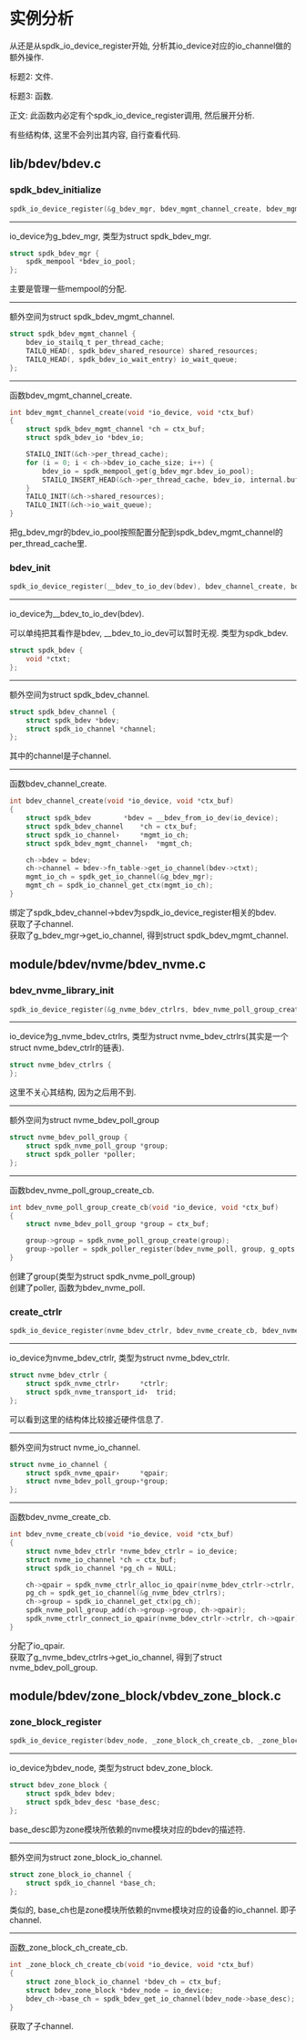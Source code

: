 # 实例分析

从还是从spdk_io_device_register开始, 分析其io_device对应的io_channel做的额外操作.

标题2: 文件.

标题3: 函数.

正文: 此函数内必定有个spdk_io_device_register调用, 然后展开分析.

有些结构体, 这里不会列出其内容, 自行查看代码.

## lib/bdev/bdev.c

### spdk_bdev_initialize

```c
spdk_io_device_register(&g_bdev_mgr, bdev_mgmt_channel_create, bdev_mgmt_channel_destroy, sizeof(struct spdk_bdev_mgmt_channel), "bdev_mgr");
```

---

io_device为g_bdev_mgr, 类型为struct spdk_bdev_mgr.

```c
struct spdk_bdev_mgr {
    spdk_mempool *bdev_io_pool;
};
```

主要是管理一些mempool的分配.

---

额外空间为struct spdk_bdev_mgmt_channel.

```c
struct spdk_bdev_mgmt_channel {
    bdev_io_stailq_t per_thread_cache;
    TAILQ_HEAD(, spdk_bdev_shared_resource) shared_resources;
    TAILQ_HEAD(, spdk_bdev_io_wait_entry) io_wait_queue;
};
```

---

函数bdev_mgmt_channel_create.

```c
int bdev_mgmt_channel_create(void *io_device, void *ctx_buf)
{
    struct spdk_bdev_mgmt_channel *ch = ctx_buf;
    struct spdk_bdev_io *bdev_io;

    STAILQ_INIT(&ch->per_thread_cache);
    for (i = 0; i < ch->bdev_io_cache_size; i++) {
        bdev_io = spdk_mempool_get(g_bdev_mgr.bdev_io_pool);
        STAILQ_INSERT_HEAD(&ch->per_thread_cache, bdev_io, internal.buf_link);
    }
    TAILQ_INIT(&ch->shared_resources);
    TAILQ_INIT(&ch->io_wait_queue);
}
```

把g_bdev_mgr的bdev_io_pool按照配置分配到spdk_bdev_mgmt_channel的per_thread_cache里.

### bdev_init

```c
spdk_io_device_register(__bdev_to_io_dev(bdev), bdev_channel_create, bdev_channel_destroy, sizeof(struct spdk_bdev_channel), bdev_name);
```

---

io\_device为\_\_bdev_to_io_dev(bdev).

可以单纯把其看作是bdev, \_\_bdev_to_io_dev可以暂时无视. 类型为spdk_bdev.

```c
struct spdk_bdev {
    void *ctxt;
};
```

---

额外空间为struct spdk_bdev_channel.

```c
struct spdk_bdev_channel {
    struct spdk_bdev *bdev;
    struct spdk_io_channel *channel;
};
```

其中的channel是子channel.

---

函数bdev_channel_create.

```c
int bdev_channel_create(void *io_device, void *ctx_buf)
{
    struct spdk_bdev        *bdev = __bdev_from_io_dev(io_device);
    struct spdk_bdev_channel    *ch = ctx_buf;
    struct spdk_io_channel›     *mgmt_io_ch;
    struct spdk_bdev_mgmt_channel›  *mgmt_ch;

    ch->bdev = bdev;
    ch->channel = bdev->fn_table->get_io_channel(bdev->ctxt);
    mgmt_io_ch = spdk_get_io_channel(&g_bdev_mgr);
    mgmt_ch = spdk_io_channel_get_ctx(mgmt_io_ch);
}
```

绑定了spdk_bdev_channel->bdev为spdk_io_device_register相关的bdev.  
获取了子channel.  
获取了g_bdev_mgr->get_io_channel, 得到struct spdk_bdev_mgmt_channel.

## module/bdev/nvme/bdev_nvme.c

### bdev_nvme_library_init

```c
spdk_io_device_register(&g_nvme_bdev_ctrlrs, bdev_nvme_poll_group_create_cb, bdev_nvme_poll_group_destroy_cb, sizeof(struct nvme_bdev_poll_group), "bdev_nvme_poll_groups");
```

---

io_device为g_nvme_bdev_ctrlrs, 类型为struct nvme_bdev_ctrlrs(其实是一个struct nvme_bdev_ctrlr的链表).

```c
struct nvme_bdev_ctrlrs {
};
```

这里不关心其结构, 因为之后用不到.

---

额外空间为struct nvme_bdev_poll_group

```c
struct nvme_bdev_poll_group {
    struct spdk_nvme_poll_group *group;
    struct spdk_poller *poller;
};
```

---

函数bdev_nvme_poll_group_create_cb.

```c
int bdev_nvme_poll_group_create_cb(void *io_device, void *ctx_buf)
{
    struct nvme_bdev_poll_group *group = ctx_buf;

    group->group = spdk_nvme_poll_group_create(group);
    group->poller = spdk_poller_register(bdev_nvme_poll, group, g_opts.nvme_ioq_poll_period_us);
}
```

创建了group(类型为struct spdk_nvme_poll_group)  
创建了poller, 函数为bdev_nvme_poll.

### create_ctrlr

```c
spdk_io_device_register(nvme_bdev_ctrlr, bdev_nvme_create_cb, bdev_nvme_destroy_cb, sizeof(struct nvme_io_channel), name);
```

---

io_device为nvme_bdev_ctrlr, 类型为struct nvme_bdev_ctrlr.

```c
struct nvme_bdev_ctrlr {
    struct spdk_nvme_ctrlr›     *ctrlr;
    struct spdk_nvme_transport_id›  trid;
};
```

可以看到这里的结构体比较接近硬件信息了.

---

额外空间为struct nvme_io_channel.

```c
struct nvme_io_channel {
    struct spdk_nvme_qpair›     *qpair;
    struct nvme_bdev_poll_group›*group;
};
```

---

函数bdev_nvme_create_cb.

```c
int bdev_nvme_create_cb(void *io_device, void *ctx_buf)
{
    struct nvme_bdev_ctrlr *nvme_bdev_ctrlr = io_device;
    struct nvme_io_channel *ch = ctx_buf;
    struct spdk_io_channel *pg_ch = NULL;

    ch->qpair = spdk_nvme_ctrlr_alloc_io_qpair(nvme_bdev_ctrlr->ctrlr, &opts, sizeof(opts));
    pg_ch = spdk_get_io_channel(&g_nvme_bdev_ctrlrs);
    ch->group = spdk_io_channel_get_ctx(pg_ch);
    spdk_nvme_poll_group_add(ch->group->group, ch->qpair);
    spdk_nvme_ctrlr_connect_io_qpair(nvme_bdev_ctrlr->ctrlr, ch->qpair);
}
```

分配了io_qpair.  
获取了g_nvme_bdev_ctrlrs->get_io_channel, 得到了struct nvme_bdev_poll_group.

## module/bdev/zone_block/vbdev_zone_block.c

### zone_block_register

```c
spdk_io_device_register(bdev_node, _zone_block_ch_create_cb, _zone_block_ch_destroy_cb, sizeof(struct zone_block_io_channel), name->vbdev_name);
```

---

io_device为bdev_node, 类型为struct bdev_zone_block.

```c
struct bdev_zone_block {
    struct spdk_bdev bdev;
    struct spdk_bdev_desc *base_desc;
};
```

base_desc即为zone模块所依赖的nvme模块对应的bdev的描述符.

---

额外空间为struct zone_block_io_channel.

```c
struct zone_block_io_channel {
    struct spdk_io_channel *base_ch;
};
```

类似的, base_ch也是zone模块所依赖的nvme模块对应的设备的io_channel. 即子channel.

---

函数\_zone_block_ch_create_cb.

```c
int _zone_block_ch_create_cb(void *io_device, void *ctx_buf)
{
    struct zone_block_io_channel *bdev_ch = ctx_buf;
    struct bdev_zone_block *bdev_node = io_device;
    bdev_ch->base_ch = spdk_bdev_get_io_channel(bdev_node->base_desc);
}
```

获取了子channel.
